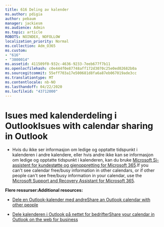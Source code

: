 ```yaml
---
title: 616 Deling av kalender
ms.author: pdigia
author: pebaum
manager: jackiesm
ms.audience: Admin
ms.topic: article
ROBOTS: NOINDEX, NOFOLLOW
localization_priority: Normal
ms.collection: Adm_O365
ms.custom:
- "616"
- "3800014"
ms.assetid: 411509f0-932c-4636-9233-7eeb677f7b11
ms.openlocfilehash: c0e444f0e87748aff172d3070c25e0ed02682b0a
ms.sourcegitcommit: 55eff703a17e500681d8fa6a87eb067019ade3cc
ms.translationtype: MT
ms.contentlocale: nb-NO
ms.lasthandoff: 04/22/2020
ms.locfileid: "43712000"
---
```

# <a name="isues-with-calendar-sharing-in-outlook"></a><span data-ttu-id="465a6-102">Isues med kalenderdeling i Outlook</span><span class="sxs-lookup"><span data-stu-id="465a6-102">Isues with calendar sharing in Outlook</span></span>

- <span data-ttu-id="465a6-103">Hvis du ikke ser informasjon om ledige og opptatte tidspunkt i kalenderen i andre kalendere, eller hvis andre ikke kan se informasjon om ledige og opptatte tidspunkt i kalenderen, kan du bruke [Microsoft Si-assistent for kundestøtte og gjenoppretting for Microsoft 365](https://diagnostics.office.com/).</span><span class="sxs-lookup"><span data-stu-id="465a6-103">If you can't see calendar free/busy information in other calendars, or if other people can't see free/busy information in your calendar, use the [Microsoft Support and Recovery Assistant for Microsoft 365](https://diagnostics.office.com/).</span></span>

<span data-ttu-id="465a6-104">**Flere ressurser:**</span><span class="sxs-lookup"><span data-stu-id="465a6-104">**Additional resources:**</span></span>

- [<span data-ttu-id="465a6-105">Dele en Outlook-kalender med andre</span><span class="sxs-lookup"><span data-stu-id="465a6-105">Share an Outlook calendar with other people</span></span>](https://support.office.com/article/353ed2c1-3ec5-449d-8c73-6931a0adab88)

- [<span data-ttu-id="465a6-106">Dele kalenderen i Outlook på nettet for bedrifter</span><span class="sxs-lookup"><span data-stu-id="465a6-106">Share your calendar in Outlook on the web for business</span></span>](https://support.office.com/article/7ecef8ae-139c-40d9-bae2-a23977ee58d5)
